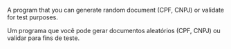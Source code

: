 A program that you can generate random document (CPF, CNPJ) or validate for test purposes.

Um programa que você pode gerar documentos aleatórios (CPF, CNPJ) ou validar para fins de teste.
